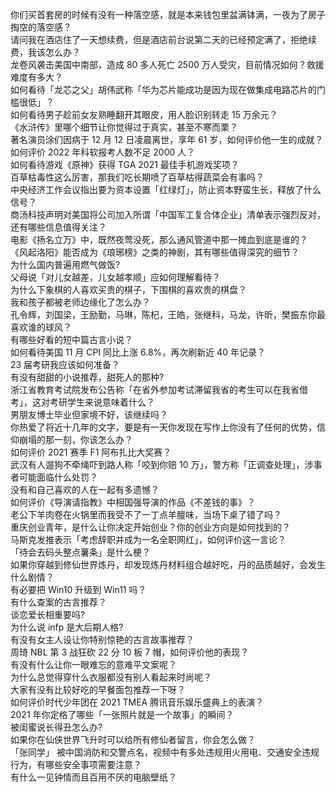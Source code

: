 你们买首套房的时候有没有一种落空感，就是本来钱包里盆满钵满，一夜为了房子掏空的落空感？  
请问我在酒店住了一天想续费，但是酒店前台说第二天的已经预定满了，拒绝续费，我该怎么办？  
龙卷风袭击美国中南部，造成 80 多人死亡 2500 万人受灾，目前情况如何？救援难度有多大？  
如何看待「龙芯之父」胡伟武称「华为芯片能成功是因为现在做集成电路芯片的门槛很低」？  
如何看待男子趁前女友熟睡翻开其眼皮，用人脸识别转走 15 万余元？  
《水浒传》里哪个细节让你觉得过于真实，甚至不寒而栗？  
著名演员涂们因病于 12 月 12 日凌晨离世，享年 61 岁，如何评价他一生的成就？  
如何评价 2022 年科软报考人数不足 2000 人？  
如何看待游戏《原神》获得 TGA 2021 最佳手机游戏奖项？  
百草枯毒性这么厉害，那我们吃长期喷了百草枯得蔬菜会有事吗？  
中央经济工作会议指出要为资本设置「红绿灯」，防止资本野蛮生长，释放了什么信号？  
商汤科技声明对美国将公司加入所谓「中国军工复合体企业」清单表示强烈反对，还有哪些信息值得关注？  
电影《扬名立万》中，既然夜莺没死，那么通风管道中那一摊血到底是谁的？  
《风起洛阳》能否成为《琅琊榜》之类的神剧，其有哪些值得深究的细节？  
为什么国内普遍用燃气做饭?  
父母说「对儿女越差，儿女越孝顺」应如何理解看待？  
为什么下象棋的人喜欢买贵的棋子，下围棋的喜欢贵的棋盘？  
我和孩子都被老师边缘化了怎么办？  
孔令辉，刘国梁，王励勤，马琳，陈杞，王皓，张继科，马龙，许昕，樊振东你最喜欢谁的球风？  
有哪些好看的短中篇古言小说？  
如何看待美国 11 月 CPI 同比上涨 6.8%，再次刷新近 40 年记录？  
23 届考研我应该如何准备？  
有没有甜甜的小说推荐，甜死人的那种?  
浙江省教育考试院发布公告称「在省外参加考试滞留我省的考生可以在我省借考」，这对考研学生来说意味着什么？  
男朋友博士毕业但家境不好，该继续吗？  
你热爱了将近十几年的文字，要是有一天你发现在写作上你没有了任何的优势，信仰崩塌的那一刻，你该怎么办？  
如何评价 2021 赛季 F1 阿布扎比大奖赛？  
武汉有人遛狗不牵绳吓到路人称「咬到你赔 10 万」，警方称「正调查处理」，涉事者可能面临什么处罚？  
没有和自己喜欢的人在一起有多遗憾？  
如何评价《导演请指教》中相国强导演的作品《不差钱的事》？  
老公下羊肉卷在火锅里而我受不了一丁点羊膻味，当场下桌了错了吗？  
重庆创业青年，是什么让你决定开始创业？你的创业方向是如何找到的？  
马斯克发推表示「考虑辞职并成为一名全职网红」，如何评价这一言论？  
「待会去码头整点薯条」是什么梗？  
如果你穿越到修仙世界炼丹，却发现炼丹材料组合越好吃，丹的品质越好，会发生什么剧情？  
有必要把 Win10 升级到 Win11 吗？  
有什么查案的古言推荐？  
谈恋爱长相重要吗?  
为什么说 infp 是大后期人格?  
有没有女主人设让你特别惊艳的古言故事推荐？  
周琦 NBL 第 3 战狂砍 22 分 10 板 7 帽，如何评价他的表现？  
有没有什么让你一眼难忘的意难平文案呢？  
为什么总觉得穿什么衣服都没有别人看起来时尚呢？  
大家有没有比较好吃的早餐面包推荐一下呀？  
如何评价时代少年团在 2021 TMEA 腾讯音乐娱乐盛典上的表演？  
2021 年你定格了哪些「一张照片就是一个故事」的瞬间？  
被闺蜜说长得丑怎么办?  
如果你在仙侠世界飞升时可以给所有修仙者留言，你会怎么做？  
「张同学」 被中国消防和交警点名，视频中有多处违规用火用电、交通安全违规行为，有哪些安全事项需要注意？  
有什么一见钟情而且百用不厌的电脑壁纸？  
